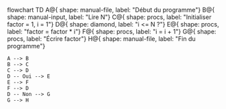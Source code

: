 flowchart TD
    A@{ shape: manual-file, label: "Début du programme"}
    B@{ shape: manual-input, label: "Lire N"}
    C@{ shape: procs, label: "Initialiser factor = 1, i = 1"}
    D@{ shape: diamond, label: "i <= N ?"}
    E@{ shape: procs, label: "factor = factor * i"}
    F@{ shape: procs, label: "i = i + 1"}
    G@{ shape: procs, label: "Écrire factor"}
    H@{ shape: manual-file, label: "Fin du programme"}

    A --> B
    B --> C
    C --> D
    D -- Oui --> E
    E --> F
    F --> D
    D -- Non --> G
    G --> H
